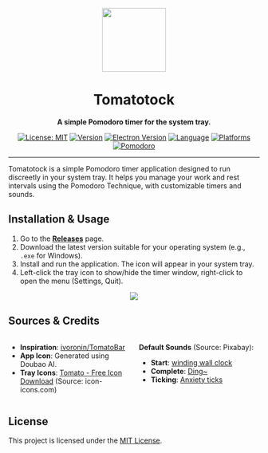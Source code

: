 <p align="center">
<img src="https://fzg-1324261000.cos.ap-nanjing.myqcloud.com/markdown/%E6%96%B0%E5%9B%BE%E6%A0%87bd.png" width="128" height="128"/>
<p>

<div align="center">

# Tomatotock 

**A simple Pomodoro timer for the system tray.**

[![License: MIT](https://img.shields.io/badge/License-MIT-yellow.svg)](https://opensource.org/licenses/MIT)
[![Version](https://img.shields.io/github/package-json/v/fzg001/tomatotock)](https://github.com/fzg001/Tomatotock/releases)
[![Electron Version](https://img.shields.io/badge/electron-22.3.27-blue.svg)](https://www.electronjs.org/)
[![Language](https://img.shields.io/badge/language-English%20%7C%20%E4%B8%AD%E6%96%87-blue)](README.zh.md)
[![Platforms](https://img.shields.io/badge/platforms-Windows-lightgrey)](https://github.com/fzg001/Tomatotock/releases)
[![Pomodoro](https://img.shields.io/badge/pomodoro-25%20mins-red)](https://en.wikipedia.org/wiki/Pomodoro_Technique)

</div>

---

Tomatotock is a simple Pomodoro timer application designed to run discreetly in your system tray. It helps you manage your work and rest intervals using the Pomodoro Technique, with customizable timers and sounds.

## Installation & Usage

1.  Go to the [**Releases**](https://github.com/fzg001/Tomatotock/releases) page.
2.  Download the latest version suitable for your operating system (e.g., `.exe` for Windows).
3.  Install and run the application. The icon will appear in your system tray.
4.  Left-click the tray icon to show/hide the timer window, right-click to open the menu (Settings, Quit).
   
<div align="center">
  <img src="https://fzg-1324261000.cos.ap-nanjing.myqcloud.com/markdown/9370A9916DAF8572C239306E9A9F4494.gif"  />
</div>

## Sources & Credits

<div style="display: flex; justify-content: space-between; margin-bottom: 20px;">
  <div style="width: 48%;">
    <ul>
      <li><strong>Inspiration</strong>: <a href="https://github.com/ivoronin/TomatoBar">ivoronin/TomatoBar</a></li>
      <li><strong>App Icon</strong>: Generated using Doubao AI.</li>
      <li><strong>Tray Icons</strong>: <a href="https://icon-icons.com/icon/tomato/100803">Tomato - Free Icon Download</a> (Source: icon-icons.com)</li>
    </ul>
  </div>
  <div style="width: 48%;">
    <p><strong>Default Sounds</strong> (Source: Pixabay):</p>
    <ul>
      <li><strong>Start</strong>: <a href="https://pixabay.com/sound-effects/winding-wall-clock-66230/">winding wall clock</a></li>
      <li><strong>Complete</strong>: <a href="https://pixabay.com/sound-effects/ding-126626/">Ding~</a></li>
      <li><strong>Ticking</strong>: <a href="https://pixabay.com/sound-effects/anxiety-ticks-247694/">Anxiety ticks</a></li>
    </ul>
  </div>
</div>

## License

This project is licensed under the [MIT License](LICENSE).

